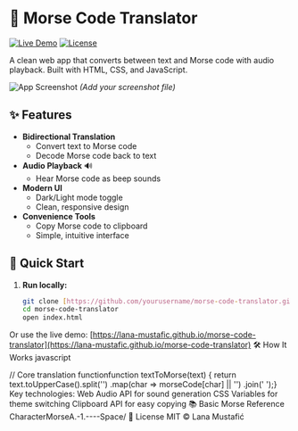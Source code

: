 # 📡 Morse Code Translator

[![Live Demo](https://img.shields.io/badge/Demo-Live-success?style=for-the-badge&logo=vercel)](https://yourusername.github.io/morse-code-translator)
[![License](https://img.shields.io/badge/License-MIT-blue?style=for-the-badge)](LICENSE)

A clean web app that converts between text and Morse code with audio playback. Built with HTML, CSS, and JavaScript.

![App Screenshot](screenshot.png) *(Add your screenshot file)*

## ✨ Features

- **Bidirectional Translation**
  - Convert text to Morse code
  - Decode Morse code back to text
- **Audio Playback** 🔊
  - Hear Morse code as beep sounds
- **Modern UI**
  - Dark/Light mode toggle
  - Clean, responsive design
- **Convenience Tools**
  - Copy Morse code to clipboard
  - Simple, intuitive interface

## 🚀 Quick Start

1. **Run locally:**
   ```bash
   git clone [https://github.com/yourusername/morse-code-translator.git](https://github.com/yourusername/morse-code-translator.git)
   cd morse-code-translator
   open index.html
Or use the live demo:
[https://lana-mustafic.github.io/morse-code-translator](https://lana-mustafic.github.io/morse-code-translator)
🛠️ How It Works
javascript

// Core translation functionfunction textToMorse(text) {
  return text.toUpperCase().split('')
    .map(char => morseCode[char] || '')
    .join(' ');}
Key technologies:
Web Audio API for sound generation
CSS Variables for theme switching
Clipboard API for easy copying
📚 Basic Morse Reference
CharacterMorseA.-1.----Space/
📜 License
MIT © Lana Mustafić
